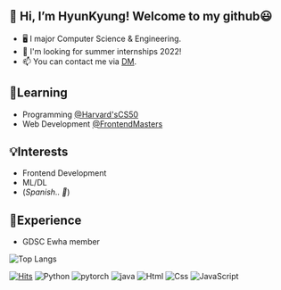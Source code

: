 ## 👋 Hi, I’m HyunKyung! Welcome to my github😃
- 🖥️ I major Computer Science & Engineering.
- 👀 I'm looking for summer internships 2022!
- 📫 You can contact me via [DM](https://www.instagram.com/gang_.r._.g).

## 🌱Learning
- Programming [@Harvard'sCS50](https://www.youtube.com/c/cs50)
- Web Development [@FrontendMasters](https://frontendmasters.com/)

## 💡Interests
- Frontend Development
- ML/DL
- (*Spanish.. 💃*)

## 🌆Experience
- GDSC Ewha member

![Top Langs](https://github-readme-stats.vercel.app/api/top-langs/?username=HyunKyungHan)

 [![Hits](https://hits.seeyoufarm.com/api/count/incr/badge.svg?url=https%3A%2F%2Fgithub.com%2FHyunKyungHan&count_bg=%2395A4EF&title_bg=%23555555&icon=github.svg&icon_color=%23E7E7E7&title=hits&edge_flat=false)](https://hits.seeyoufarm.com) <img alt="Python" src ="https://img.shields.io/badge/Python-3776AB.svg?&style=for-the-badge&logo=Python&logoColor=white"/> <img alt="pytorch" src="https://img.shields.io/badge/Pytorch-EE4C2C.svg?style=for-the-badge&logo=Pytorch&logoColor=white"> <img alt="java" src="https://img.shields.io/badge/JAVA-007396?style=for-the-badge&logo=java&logoColor=white"> <img alt="Html" src ="https://img.shields.io/badge/HTML5-E34F26.svg?&style=for-the-badge&logo=HTML5&logoColor=white"/> <img alt="Css" src ="https://img.shields.io/badge/CSS3-1572B6.svg?&style=for-the-badge&logo=CSS3&logoColor=white"/> <img alt="JavaScript" src ="https://img.shields.io/badge/JavaScript-F7DF1E.svg?&style=for-the-badge&logo=JavaScript&logoColor=black"/>
 

 
<!---
HyunKyungHan/HyunKyungHan is a ✨ special ✨ repository because its `README.md` (this file) appears on your GitHub profile.
You can click the Preview link to take a look at your changes.
--->
